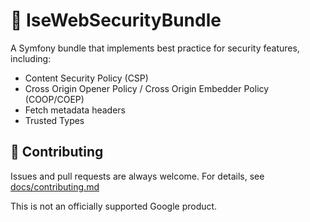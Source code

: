 # 🔐 IseWebSecurityBundle

A Symfony bundle that implements best practice for security features,
including:

- Content Security Policy (CSP)
- Cross Origin Opener Policy / Cross Origin Embedder Policy (COOP/COEP)
- Fetch metadata headers
- Trusted Types

## 🤝 Contributing

Issues and pull requests are always welcome. For details, see
[docs/contributing.md](docs/contributing.md)

This is not an officially supported Google product.

